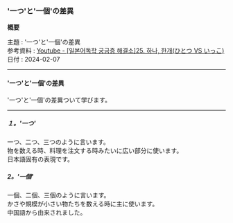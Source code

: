 ### '一つ'と'一個'の差異

**概要**

主題 : '一つ'と'一個'の差異<br>
参考資料 : [Youtube - [일본어독학 궁금증 해결소]25. 하나, 한개(ひとつ VS いっこ) ](https://youtu.be/2p7HGRciFio?si=O425wX3RHsNlva_l)<br>
日付 : 2024-02-07<br>

---

#### '一つ'と'一個'の差異

'一つ'と'一個'の差異ついて学びます。<br>

---

##### １。'一つ'

一つ、二つ、三つのように言います。<br>
物を数える時、料理を注文する時みたいに広い部分に使います。<br>
日本語固有の表現です。<br>

##### 2。'一個'

一個、二個、三個のように言います。<br>
かさや規模が小さい物たちを数える時に主に使います。<br>
中国語から由来されました。<br>
